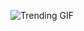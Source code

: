 ![Trending GIF](https://media0.giphy.com/media/v1.Y2lkPThiYjIxNzcyNGFvMGZrd2l3d203emo5aGw1OWQzeXphdHlwampwMGtnb21oNnp6eiZlcD12MV9naWZzX3NlYXJjaCZjdD1n/MT5UUV1d4CXE2A37Dg/giphy.gif)
